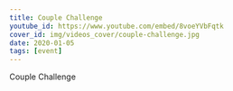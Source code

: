 ```yaml
---
title: Couple Challenge
youtube_id: https://www.youtube.com/embed/8voeYVbFqtk
cover_id: img/videos_cover/couple-challenge.jpg
date: 2020-01-05
tags: [event]
---
```

Couple Challenge
